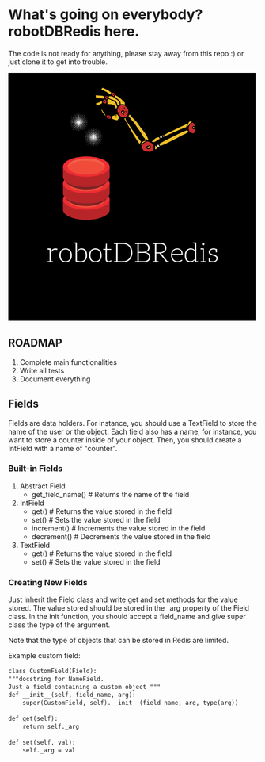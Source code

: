 
# What's going on everybody? robotDBRedis here.

The code is not ready for anything, please stay away from this repo :) or
just clone it to get into trouble.

![alt text](https://github.com/cagbal/robotDBRedis/blob/master/imgs/logo.png "robotDBRedis logo" )


## ROADMAP
1. Complete main functionalities
2. Write all tests
3. Document everything


## Fields
Fields are data holders. For instance, you should use a TextField to store the
name of the user or the object. Each field also has a name, for instance, you
want to store a counter inside of your object. Then, you should create a IntField
with a name of "counter".  

### Built-in Fields
1. Abstract Field
   - get_field_name() # Returns the name of the field
2. IntField
   - get() # Returns the value stored in the field
   - set() # Sets the value stored in the field
   - increment() # Increments the value stored in the field
   - decrement() # Decrements the value stored in the field
3. TextField
   - get() # Returns the value stored in the field
   - set() # Sets the value stored in the field

### Creating New Fields
Just inherit the Field class and write get and set methods for the value stored. The value stored should be stored in the \_arg property of the Field class. In the init function, you should accept a field_name and give super class the type of the argument.

Note that the type of objects that can be stored in Redis are limited.

Example custom field:

    class CustomField(Field):
    """docstring for NameField.
    Just a field containing a custom object """
    def __init__(self, field_name, arg):
        super(CustomField, self).__init__(field_name, arg, type(arg))

    def get(self):
        return self._arg

    def set(self, val):
        self._arg = val
